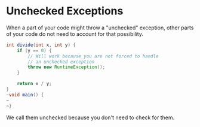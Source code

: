 # Unchecked Exceptions

When a part of your code might throw a "unchecked" exception, other
parts of your code do not need to account for that possibility.

```java
int divide(int x, int y) {
    if (y == 0) {
        // Will work because you are not forced to handle
        // an unchecked exception
        throw new RuntimeException();
    }

    return x / y;
}
~void main() {
~    
~}
```

We call them unchecked because you don't need to check for them.